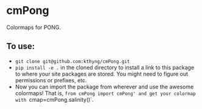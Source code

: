 cmPong
======

Colormaps for PONG.


## To use:

* `git clone git@github.com:kthyng/cmPong.git`
* `pip install -e .` in the cloned directory to install a link to this package to where your site packages are stored. You might need to figure out permissions or prefixes, etc.
* Now you can import the package from wherever and use the awesome colormaps! That is, `from cmPong import cmPong' and get your colormap with `cmap=cmPong.salinity()`. 
